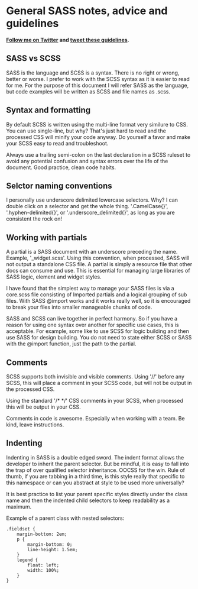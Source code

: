 # General SASS notes, advice and guidelines

**[Follow me on Twitter](http://twitter.com/anotheruiguy) and [tweet these guidelines](https://twitter.com/intent/tweet?text=SCSS+Guidelines+how+to+https://github.com/blackfalcon/SASS-Guidlines).**

## SASS vs SCSS

SASS is the language and SCSS is a syntax. There is no right or wrong, better or worse. I prefer to work with the SCSS syntax as it is easier to read for me. For the purpose of this document I will refer SASS as the language, but code examples will be written as SCSS and file names as .scss. 

## Syntax and formatting

By default SCSS is written using the multi-line format very similure to CSS. You can use single-line, but why? That's just hard to read and the processed CSS will minify your code anyway. Do yourself a favor and make your SCSS easy to read and troubleshoot. 

Always use a trailing semi-colon on the last declaration in a SCSS ruleset to avoid any potential confusion and syntax errors over the life of the document. Good practice, clean code habits.


## Selctor naming conventions

I personally use underscore delimited lowercase selectors. Why? I can double click on a selector and get the whole thing. '.CamelCase{}', '.hyphen-delimited{}', or '.underscore_delimited{}', as long as you are consistent the rock on!

## Working with partials


A partial is a SASS document with an underscore preceding the name.  Example, '_widget.scss'. Using this convention, when processed, SASS will not output a standalone CSS file. A partial is simply a resource file that other docs can consume and use. This is essential for managing large libraries of SASS logic, element and widget styles. 

I have found that the simplest way to manage your SASS files is via a core.scss file consisting of Imported partials and a logical grouping of sub files. With SASS @import works and it works really well, so it is encouraged to break your files into smaller manageable chunks of code. 

SASS and SCSS can live together in perfect harmony. So if you have a reason for using one syntax over another for specific use cases, this is acceptable. For example, some like to use SCSS for logic building and then use SASS for design building. You do not need to state either SCSS or SASS with the @import function, just the path to the partial. 


## Comments

SCSS supports both invisible and visible comments. Using '//' before any SCSS, this will place a comment in your SCSS code, but will not be output in the processed CSS. 

Using the standard '/* */' CSS comments in your SCSS, when processed this will be output in your CSS.  

Comments in code is awesome. Especially when working with a team. Be kind, leave instructions. 

## Indenting

Indenting in SASS is a double edged sword. The indent format allows the developer to inherit the parent selector. But be mindful, it is easy to fall into the trap of over qualified selector inheritance. OOCSS for the win. Rule of thumb, if you are tabbing in a third time, is this style really that specific to this namespace or can you abstract at style to be used more universally? 

It is best practice to list your parent specific styles directly under the class name and then the indented child selectors to keep readability as a maximum.  

Example of a parent class with nested selectors:

	.fieldset {
		margin-bottom: 2em;
		p {
			margin-bottom: 0;
			line-height: 1.5em;		
		}
		legend {
			float: left;
			width: 100%;
		}
	}